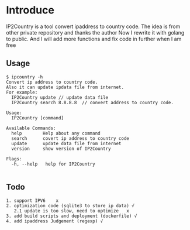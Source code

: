 # Introduce

IP2Country is a tool convert ipaddress to country code. 
The idea is from other private repository and thanks the author
Now I rewrite it with golang to public. 
And I will add more functions and fix code in further when I am free


## Usage

```
$ ipcountry -h
Convert ip address to country code.
Also it can update ipdata file from internet.
For example:
  IP2Country update // update data file
  IP2Country search 8.8.8.8  // convert address to country code.

Usage:
  IP2Country [command]

Available Commands:
  help        Help about any command
  search      covert ip address to country code
  update      update data file from internet
  version     show version of IP2Country

Flags:
  -h, --help   help for IP2Country
 
```   
## Todo
    1. support IPV6    x
    2. optimization code (sqlite3 to store ip data) √
       2.1 update is too slow, need to optimize   x
    3. add build scripts and deployment (dockerfile) √
    4. add ipaddress Judgement (regexp) √
    


    

 